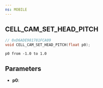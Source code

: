 ```yaml
---
ns: MOBILE
---
```

## CELL_CAM_SET_HEAD_PITCH

```c
// 0xD6ADE981781FCA09
void CELL_CAM_SET_HEAD_PITCH(float p0);
```

```
p0 from -1.0 to 1.0
```

## Parameters
* **p0**: 


